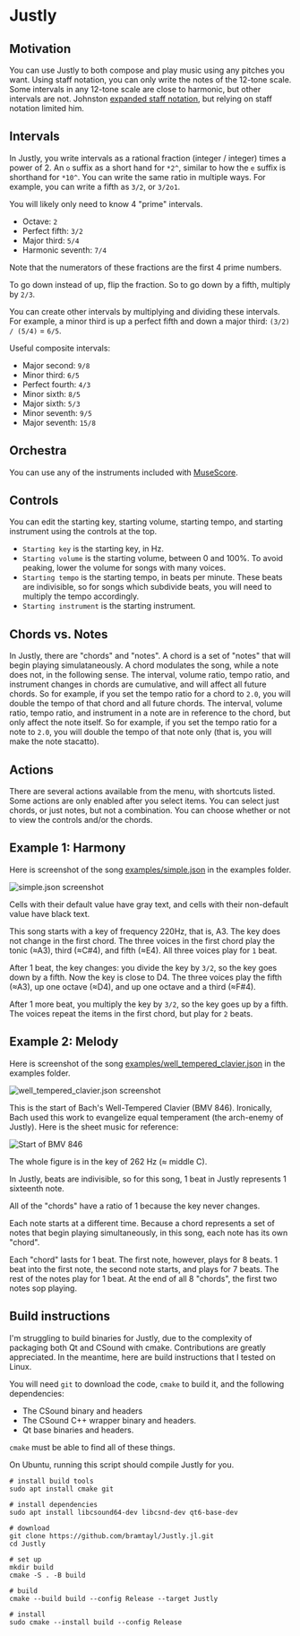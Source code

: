 # Justly

## Motivation

You can use Justly to both compose and play music using any pitches you want.
Using staff notation, you can only write the notes of the 12-tone scale.
Some intervals in any 12-tone scale are close to harmonic, but other intervals are not.
Johnston [expanded staff notation](http://marsbat.space/pdfs/EJItext.pdf), but relying on staff notation limited him.

## Intervals

In Justly, you write intervals as a rational fraction (integer / integer) times a power of 2.
An `o` suffix as a short hand for `*2^`, similar to how the `e` suffix is shorthand for `*10^`.
You can write the same ratio in multiple ways.
For example, you can write a fifth as `3/2`, or `3/2o1`.

You will likely only need to know 4 "prime" intervals.

- Octave: `2`
- Perfect fifth: `3/2`
- Major third: `5/4`
- Harmonic seventh: `7/4`

Note that the numerators of these fractions are the first 4 prime numbers.

To go down instead of up, flip the fraction.
So to go down by a fifth, multiply by `2/3`.

You can create other intervals by multiplying and dividing these intervals.
For example, a minor third is up a perfect fifth and down a major third: `(3/2) / (5/4)` = `6/5`.

Useful composite intervals:

- Major second: `9/8`
- Minor third: `6/5`
- Perfect fourth: `4/3`
- Minor sixth: `8/5`
- Major sixth: `5/3`
- Minor seventh: `9/5`
- Major seventh: `15/8`

## Orchestra

You can use any of the instruments included with [MuseScore](https://musescore.org/en/instruments).

## Controls

You can edit the starting key, starting volume, starting tempo, and starting instrument using the controls at the top.

- `Starting key` is the starting key, in Hz.
- `Starting volume` is the starting volume, between 0 and 100%. To avoid peaking, lower the volume for songs with many voices.
- `Starting tempo` is the starting tempo, in beats per minute. These beats are indivisible, so for songs which subdivide beats, you will need to multiply the tempo accordingly.
- `Starting instrument` is the starting instrument. 

## Chords vs. Notes

In Justly, there are "chords" and "notes".
A chord is a set of "notes" that will begin playing simulataneously.
A chord modulates the song, while a note does not, in the following sense.
The interval, volume ratio, tempo ratio, and instrument changes in chords are cumulative, and will affect all future chords.
So for example, if you set the tempo ratio for a chord to `2.0`, you will double the tempo of that chord and all future chords.
The interval, volume ratio, tempo ratio, and instrument in a note are in reference to the chord, but only affect the note itself.
So for example, if you set the tempo ratio for a note to `2.0`, you will double the tempo of that note only (that is, you will make the note stacatto).

## Actions

There are several actions available from the menu, with shortcuts listed.
Some actions are only enabled after you select items.
You can select just chords, or just notes, but not a combination.
You can choose whether or not to view the controls and/or the chords.

## Example 1: Harmony

Here is screenshot of the song [examples/simple.json](examples/simple.json) in the examples folder.

![simple.json screenshot](examples/simple.png)

Cells with their default value have gray text, and cells with their non-default value have black text.

This song starts with a key of frequency 220Hz, that is, A3.
The key does not change in the first chord.
The three voices in the first chord play the tonic (≈A3), third (≈C#4), and fifth (≈E4).
All three voices play for `1` beat.

After 1 beat, the key changes: you divide the key by `3/2`, so the key goes down by a fifth.
Now the key is close to D4.
The three voices play the fifth (≈A3), up one octave (≈D4), and up one octave and a third (≈F#4). 

After 1 more beat, you multiply the key by `3/2`, so the key goes up by a fifth. The voices repeat the items in the first chord, but play for `2` beats.

## Example 2: Melody

Here is screenshot of the song [examples/well_tempered_clavier.json](examples/well_tempered_clavier.json) in the examples folder.

![well_tempered_clavier.json screenshot](examples/well_tempered_clavier.png)

This is the start of Bach's Well-Tempered Clavier (BMV 846). Ironically, Bach used this work to evangelize equal temperament (the arch-enemy of Justly). Here is the sheet music for reference:

![Start of BMV 846](examples/well_tempered_clavier_sheet_music.png)

The whole figure is in the key of 262 Hz (≈ middle C). 

In Justly, beats are indivisible, so for this song, 1 beat in Justly represents 1 sixteenth note.

All of the "chords" have a ratio of 1 because the key never changes.

Each note starts at a different time. Because a chord represents a set of notes that begin playing simultaneously, in this song, each note has its own "chord". 

Each "chord" lasts for 1 beat. The first note, however, plays for 8 beats.
1 beat into the first note, the second note starts, and plays for 7 beats.
The rest of the notes play for 1 beat. At the end of all 8 "chords", the first two notes sop playing.

## Build instructions

I'm struggling to build binaries for Justly, due to the complexity of packaging both Qt and CSound with cmake.
Contributions are greatly appreciated.
In the meantime, here are build instructions that I tested on Linux.

You will need `git` to download the code, `cmake` to build it, and the following dependencies:

- The CSound binary and headers
- The CSound C++ wrapper binary and headers.
- Qt base binaries and headers.

`cmake` must be able to find all of these things.

On Ubuntu, running this script should compile Justly for you.

```
# install build tools
sudo apt install cmake git

# install dependencies
sudo apt install libcsound64-dev libcsnd-dev qt6-base-dev

# download
git clone https://github.com/bramtayl/Justly.jl.git
cd Justly

# set up
mkdir build
cmake -S . -B build

# build
cmake --build build --config Release --target Justly

# install
sudo cmake --install build --config Release
```
